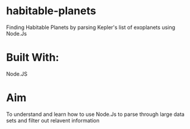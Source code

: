 # habitable-planets
Finding Habitable Planets by parsing Kepler's list of exoplanets using Node.Js

# Built With:
Node.JS

# Aim
To understand and learn how to use Node.Js to parse through large data sets and filter out relavent information
